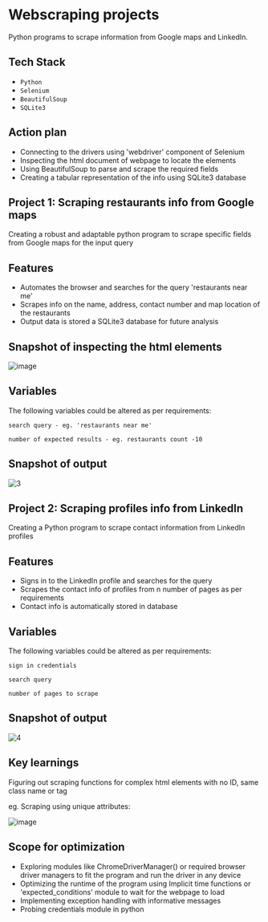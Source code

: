 # Webscraping projects

Python programs to scrape information from Google maps and LinkedIn.


## Tech Stack

- `Python`
- `Selenium`
- `BeautifulSoup`
- `SQLite3`
## Action plan

- Connecting to the drivers using 'webdriver' component of Selenium
- Inspecting the html document of webpage to locate the elements 
- Using BeautifulSoup to parse and scrape the required fields 
- Creating a tabular representation of the info using SQLite3 database  


## Project 1: Scraping restaurants info from Google maps

Creating a robust and adaptable python program to scrape specific fields from Google maps for the input query
## Features

- Automates the browser and searches for the query 'restaurants near me'
- Scrapes info on the name, address, contact number and map location of the restaurants
- Output data is stored a SQLite3 database for future analysis

## Snapshot of inspecting the html elements
![image](https://github.com/user-attachments/assets/65f8697a-df74-4a22-bbdd-38b7ac0b2c33)

## Variables

The following variables could be altered as per requirements:

`search query - eg. 'restaurants near me'`

`number of expected results - eg. restaurants count -10`


## Snapshot of output
![3](https://github.com/user-attachments/assets/b8f82e43-2326-40b3-8a37-d96ca6d15ada)





## Project 2: Scraping profiles info from LinkedIn
Creating a Python program to scrape contact information from LinkedIn profiles
## Features
- Signs in to the LinkedIn profile and searches for the query
- Scrapes the contact info of profiles from n number of pages as per requirements
- Contact info is automatically stored in database 
## Variables
The following variables could be altered as per requirements:

`sign in credentials`

`search query`

`number of pages to scrape`

## Snapshot of output
![4](https://github.com/user-attachments/assets/b67a1d47-3765-4391-a1d7-4d1e470b5f1c)



## Key learnings

Figuring out scraping functions for complex html elements with no ID, same class name or tag

eg. Scraping using unique attributes:

![image](https://github.com/user-attachments/assets/981f4ec7-1d93-400a-9d20-c068f265f237)

## Scope for optimization
- Exploring modules like ChromeDriverManager() or required browser driver managers to fit the program and run the driver in any device
- Optimizing the runtime of the program using Implicit time functions or 'expected_conditions' module to wait for the webpage to load
- Implementing exception handling with informative messages
- Probing credentials module in python
 
